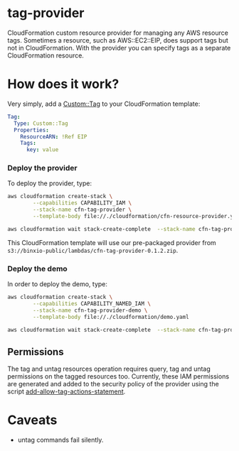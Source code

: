 # tag-provider
CloudFormation custom resource provider for managing any AWS resource tags. Sometimes a resource, such as AWS::EC2::EIP, does support
tags but not in CloudFormation. With the provider you can specify tags as a separate CloudFormation resource.

# How does it work?
Very simply, add a [Custom::Tag](docs/tag.md) to your CloudFormation template:

```yaml
Tag:
  Type: Custom::Tag
  Properties:
    ResourceARN: !Ref EIP
    Tags:
      key: value
```

### Deploy the provider
To deploy the provider, type:

```sh
aws cloudformation create-stack \
        --capabilities CAPABILITY_IAM \
        --stack-name cfn-tag-provider \
        --template-body file://./cloudformation/cfn-resource-provider.yaml

aws cloudformation wait stack-create-complete  --stack-name cfn-tag-provider
```

This CloudFormation template will use our pre-packaged provider from `s3://binxio-public/lambdas/cfn-tag-provider-0.1.2.zip`.


### Deploy the demo
In order to deploy the demo, type:

```sh
aws cloudformation create-stack \
        --capabilities CAPABILITY_NAMED_IAM \
        --stack-name cfn-tag-provider-demo \
        --template-body file://./cloudformation/demo.yaml

aws cloudformation wait stack-create-complete  --stack-name cfn-tag-provider-demo
```

## Permissions
The tag and untag resources operation requires query, tag and untag permissions on the tagged resources too. Currently, these IAM permissions are generated 
and added to the security policy of the provider using the script [add-allow-tag-actions-statement](bin/add-allow-tag-actions-statement). 

# Caveats
- untag commands fail silently.
